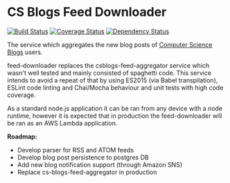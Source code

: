 # CS Blogs Feed Downloader
[![Build Status](https://travis-ci.org/csblogs/feed-downloader.svg?branch=master)](https://travis-ci.org/csblogs/feed-downloader)
[![Coverage Status](https://coveralls.io/repos/github/csblogs/feed-downloader/badge.svg?branch=master)](https://coveralls.io/github/csblogs/feed-downloader?branch=master)
[![Dependency Status](https://david-dm.org/csblogs/feed-downloader.svg)](https://david-dm.org/csblogs/feed-downloader)


The service which aggregates the new blog posts of [Computer Science Blogs](http://csblogs.com) users. 

feed-downloader replaces the csblogs-feed-aggregator service which wasn't well tested and mainly consisted of spaghetti code. This service intends to avoid a repeat of that by using ES2015 (via Babel transpilation), ESLint code linting and Chai/Mocha behaviour and unit tests with high code coverage.

As a standard node.js application it can be ran from any device with a node runtime, however it is expected that in production the feed-downloader will be ran as an AWS Lambda application.

**Roadmap:**
* Develop parser for RSS and ATOM feeds
* Develop blog post persistence to postgres DB
* Add new blog notification support (through Amazon SNS)
* Replace cs-blogs-feed-aggregator in production
